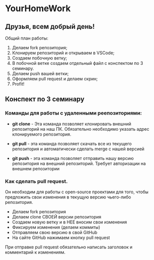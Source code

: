 # YourHomeWork

## Друзья, всем добрый день! 
Общий план работы:
1. Делаем fork репозитория;
2. Клонируем репозиторий и открываем в VSCode;
3. Создаем побочную ветку;
4. В побочной ветке создаем отдельный файл с конспектом по 3 семинару.
5. Делаем push вашей ветки;
6. Оформляем pull request и делаем скрин;
7. Profit!


## Конспект по 3 семинару

### Команды для работы с удаленными реепозиториями:
- **git clone** - Эта команда позволяет клонировать внешний репозиторий на наш ПК. Обязательно необходимо указать адрес клонируемого репозитория.
    
- **git pull** - эта команда позволяет скачать все из текущего репозитория и автоматически сделать merge с нашей версией
    
- **git push** - эта команда позволяет отправить нашу версию репозитория на внешний репозиторий. Требует авторизации на внешнем репозитории

### Как сделать pull request.

Он необходим для работы с open-source проектами для того, чтобы предложить свои изменения в текущую версию чьего-либо репозитория.

- Делаем fork репозитория
- Делаем clone СВОЕЙ версии репозитория
- Создаем новую ветку и в НЕЕ вносим свои изменения
- Фиксируем изменения (делаем коммиты)
- Отправляем свою версию в свой GitHub
- На сайте GitHub нажимаем кнопку pull request

При отправке pull request обязательно написать заголовок и комментарий к изменениям.